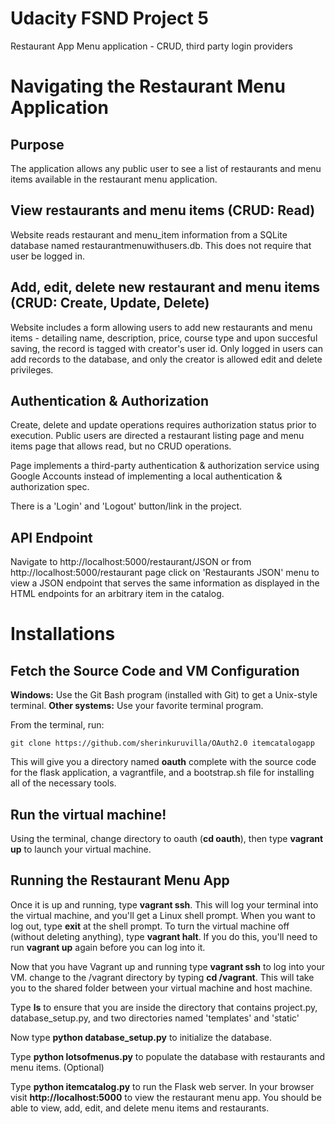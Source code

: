 # Udacity FSND Project 5
Restaurant App Menu application - CRUD, third party login providers

# Navigating the Restaurant Menu Application
## Purpose
The application allows any public user to see a list of restaurants and menu items available in the restaurant menu application. 

## View restaurants and menu items (CRUD: Read)
Website reads restaurant and menu_item information from a SQLite database named restaurantmenuwithusers.db. This does not require that user be logged in.

## Add, edit, delete new restaurant and menu items (CRUD: Create, Update, Delete)
Website includes a form allowing users to add new restaurants and menu items - detailing name, description, price, course type and upon succesful saving, the record is tagged with creator's user id. Only logged in users can add records to the database, and only the creator is allowed edit and delete privileges.

## Authentication & Authorization
Create, delete and update operations requires authorization status prior to execution.  Public users are directed a restaurant listing page and menu items page that allows read, but no CRUD operations.

Page implements a third-party authentication & authorization service using Google Accounts instead of implementing a local authentication & authorization spec.

There is a 'Login' and 'Logout' button/link in the project. 

## API Endpoint
Navigate to http://localhost:5000/restaurant/JSON  or from http://localhost:5000/restaurant page click on 'Restaurants JSON' menu to view a JSON endpoint that serves the same information as displayed in the HTML endpoints for an arbitrary item in the catalog.

# Installations
## Fetch the Source Code and VM Configuration

**Windows:** Use the Git Bash program (installed with Git) to get a Unix-style terminal.
**Other systems:** Use your favorite terminal program.

From the terminal, run:

    git clone https://github.com/sherinkuruvilla/OAuth2.0 itemcatalogapp

This will give you a directory named **oauth** complete with the source code for the flask application, a vagrantfile, and a bootstrap.sh file for installing all of the necessary tools.

## Run the virtual machine!

Using the terminal, change directory to oauth (**cd oauth**), then type **vagrant up** to launch your virtual machine.


## Running the Restaurant Menu App
Once it is up and running, type **vagrant ssh**. This will log your terminal into the virtual machine, and you'll get a Linux shell prompt. When you want to log out, type **exit** at the shell prompt.  To turn the virtual machine off (without deleting anything), type **vagrant halt**. If you do this, you'll need to run **vagrant up** again before you can log into it.


Now that you have Vagrant up and running type **vagrant ssh** to log into your VM.  change to the /vagrant directory by typing **cd /vagrant**. This will take you to the shared folder between your virtual machine and host machine.

Type **ls** to ensure that you are inside the directory that contains project.py, database_setup.py, and two directories named 'templates' and 'static'

Now type **python database_setup.py** to initialize the database.

Type **python lotsofmenus.py** to populate the database with restaurants and menu items. (Optional)

Type **python itemcatalog.py** to run the Flask web server. In your browser visit **http://localhost:5000** to view the restaurant menu app.  You should be able to view, add, edit, and delete menu items and restaurants.



